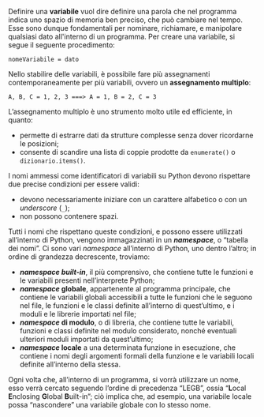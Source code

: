 Definire una **variabile** vuol dire definire una parola che nel programma indica uno spazio di memoria ben preciso, che può cambiare nel tempo. Esse sono dunque fondamentali per nominare, richiamare, e manipolare qualsiasi dato all'interno di un programma. Per creare una variabile, si segue il seguente procedimento:

```
nomeVariabile = dato
```

Nello stabilire delle variabili, è possibile fare più assegnamenti contemporaneamente per più variabili, ovvero un **assegnamento multiplo**:

```
A, B, C = 1, 2, 3 ===> A = 1, B = 2, C = 3
```

L’assegnamento multiplo è uno strumento molto utile ed efficiente, in quanto:
- permette di estrarre dati da strutture complesse senza dover ricordarne le posizioni;
- consente di scandire una lista di coppie prodotte da ```enumerate()``` o ```dizionario.items()```.

I nomi ammessi come identificatori di variabili su Python devono rispettare due precise condizioni per essere validi:
- devono necessariamente iniziare con un carattere alfabetico o con un *underscore* (```_```);
- non possono contenere spazi.

Tutti i nomi che rispettano queste condizioni, e possono essere utilizzati all’interno di Python, vengono immagazzinati in un ***namespace***, o “tabella dei nomi”. Ci sono vari *namespace* all’interno di Python, uno dentro l’altro; in ordine di grandezza decrescente, troviamo:
- ***namespace built-in***, il più comprensivo, che contiene tutte le funzioni e le variabili presenti nell’interprete Python;
- ***namespace* globale**, appartenente al programma principale, che contiene le variabili globali accessibili a tutte le funzioni che le seguono nel file, le funzioni e le classi definite all’interno di quest’ultimo, e i moduli e le librerie importati nel file;
- ***namespace* di modulo**, o di libreria, che contiene tutte le variabili, funzioni e classi definite nel modulo considerato, nonché eventuali ulteriori moduli importati da quest’ultimo;
- ***namespace* locale** a una determinata funzione in esecuzione, che contiene i nomi degli argomenti formali della funzione e le variabili locali definite all’interno della stessa.
  
Ogni volta che, all’interno di un programma, si vorrà utilizzare un nome, esso verrà cercato seguendo l’ordine di precedenza “LEGB”, ossia “**L**ocal **E**nclosing **G**lobal **B**uilt-in”; ciò implica che, ad esempio, una variabile locale possa “nascondere” una variabile globale con lo stesso nome.